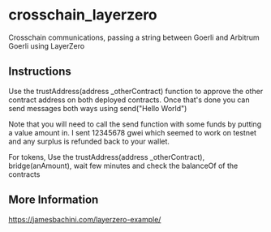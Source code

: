 # crosschain_layerzero
Crosschain communications, passing a string between Goerli and Arbitrum Goerli using LayerZero

## Instructions
Use the trustAddress(address _otherContract) function to approve the other contract address on both deployed contracts.
Once that's done you can send messages both ways using send("Hello World")

Note that you will need to call the send function with some funds by putting a value amount in. I sent 12345678 gwei which seemed to work on testnet and any surplus is refunded back to your wallet.

For tokens, Use the trustAddress(address _otherContract), bridge(anAmount), wait few minutes and check the balanceOf of the contracts

## More Information
https://jamesbachini.com/layerzero-example/
